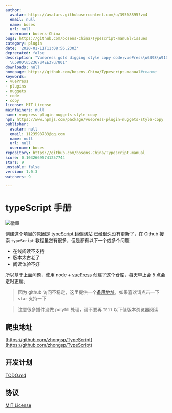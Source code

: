 ```yaml
---
author:
  avatar: https://avatars.githubusercontent.com/u/39508895?v=4
  email: null
  name: boses
  url: null
  username: bosens-China
bugs: https://github.com/bosens-China/Typescript-manual/issues
category: plugin
date: '2020-01-11T11:08:56.230Z'
deprecated: false
description: "Vuepress gold digging style copy code;vuePress\u6398\u91D1\u98CE\u683C\
  \u590D\u5236\u4EE3\u7801"
downloads: null
homepage: https://github.com/bosens-China/Typescript-manual#readme
keywords:
- vuePress
- plugins
- nuggets
- code
- copy
license: MIT License
maintainers: null
name: vuepress-plugin-nuggets-style-copy
npm: https://www.npmjs.com/package/vuepress-plugin-nuggets-style-copy
publisher:
  avatar: null
  email: 1123598783@qq.com
  name: null
  url: null
  username: boses
repository: https://github.com/bosens-China/Typescript-manual
score: 0.10326695741257744
stars: 9
unstable: false
version: 1.0.3
watchers: 9

---
```


# typeScript 手册

![徽章](https://img.shields.io/badge/License-MIT-brightgreen)

创建这个项目的原因是 [typeScript 镜像网站](https://www.tslang.cn/) 已经很久没有更新了，在 Github 搜索 `typeScript` 教程虽然有很多，但是都有以下一个或多个问题

- 在线阅读不支持
- 版本太古老了
- 阅读体验不好

所以基于上面问题，使用 node + [vuePress](https://vuepress.vuejs.org/) 创建了这个仓库，每天早上会 5 点会定时更新。

> 因为 github 访问不稳定，这里提供一个[备用地址](https://tsc.yangliu.pub/)，如果喜欢请点击一下 `star` 支持一下

> 注意很多插件没做 polyfill 处理，请不要再 `IE11` 以下低版本浏览器阅读

## 爬虫地址

[https://github.com/zhongsp/TypeScript](https://github.com/zhongsp/TypeScript)

## 开发计划

[TODO.md](/TODO.md)

## 协议

[MIT License](/License)
